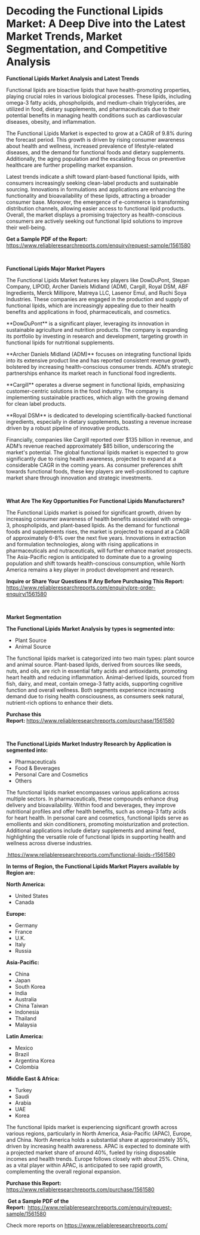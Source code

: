 <p><h1>Decoding the Functional Lipids Market: A Deep Dive into the Latest Market Trends, Market Segmentation, and Competitive Analysis</h1></p><p><strong>Functional Lipids Market Analysis and Latest Trends</strong></p>
<p><p>Functional lipids are bioactive lipids that have health-promoting properties, playing crucial roles in various biological processes. These lipids, including omega-3 fatty acids, phospholipids, and medium-chain triglycerides, are utilized in food, dietary supplements, and pharmaceuticals due to their potential benefits in managing health conditions such as cardiovascular diseases, obesity, and inflammation. </p><p>The Functional Lipids Market is expected to grow at a CAGR of 9.8% during the forecast period. This growth is driven by rising consumer awareness about health and wellness, increased prevalence of lifestyle-related diseases, and the demand for functional foods and dietary supplements. Additionally, the aging population and the escalating focus on preventive healthcare are further propelling market expansion.</p><p>Latest trends indicate a shift toward plant-based functional lipids, with consumers increasingly seeking clean-label products and sustainable sourcing. Innovations in formulations and applications are enhancing the functionality and bioavailability of these lipids, attracting a broader consumer base. Moreover, the emergence of e-commerce is transforming distribution channels, allowing easier access to functional lipid products. Overall, the market displays a promising trajectory as health-conscious consumers are actively seeking out functional lipid solutions to improve their well-being.</p></p>
<p><strong>Get a Sample PDF of the Report:&nbsp;</strong> <a href="https://www.reliableresearchreports.com/enquiry/request-sample/1561580?utm_campaign=2009&utm_medium=2&utm_source=Github&utm_content=ia&utm_term=06022025&utm_id=functional-lipids">https://www.reliableresearchreports.com/enquiry/request-sample/1561580</a></p>
<p>&nbsp;</p>
<p><strong>Functional Lipids Major Market Players</strong></p>
<p><p>The Functional Lipids Market features key players like DowDuPont, Stepan Company, LIPOID, Archer Daniels Midland (ADM), Cargill, Royal DSM, ABF Ingredients, Merck Millipore, Matreya LLC, Lasenor Emul, and Ruchi Soya Industries. These companies are engaged in the production and supply of functional lipids, which are increasingly appealing due to their health benefits and applications in food, pharmaceuticals, and cosmetics.</p><p>**DowDuPont** is a significant player, leveraging its innovation in sustainable agriculture and nutrition products. The company is expanding its portfolio by investing in research and development, targeting growth in functional lipids for nutritional supplements.</p><p>**Archer Daniels Midland (ADM)** focuses on integrating functional lipids into its extensive product line and has reported consistent revenue growth, bolstered by increasing health-conscious consumer trends. ADM’s strategic partnerships enhance its market reach in functional food ingredients.</p><p>**Cargill** operates a diverse segment in functional lipids, emphasizing customer-centric solutions in the food industry. The company is implementing sustainable practices, which align with the growing demand for clean label products.</p><p>**Royal DSM** is dedicated to developing scientifically-backed functional ingredients, especially in dietary supplements, boasting a revenue increase driven by a robust pipeline of innovative products.</p><p>Financially, companies like Cargill reported over $135 billion in revenue, and ADM’s revenue reached approximately $85 billion, underscoring the market's potential. The global functional lipids market is expected to grow significantly due to rising health awareness, projected to expand at a considerable CAGR in the coming years. As consumer preferences shift towards functional foods, these key players are well-positioned to capture market share through innovation and strategic investments.</p></p>
<p>&nbsp;</p>
<p><strong>What Are The Key Opportunities For Functional Lipids Manufacturers?</strong></p>
<p><p>The Functional Lipids market is poised for significant growth, driven by increasing consumer awareness of health benefits associated with omega-3, phospholipids, and plant-based lipids. As the demand for functional foods and supplements rises, the market is projected to expand at a CAGR of approximately 6-8% over the next five years. Innovations in extraction and formulation technologies, along with rising applications in pharmaceuticals and nutraceuticals, will further enhance market prospects. The Asia-Pacific region is anticipated to dominate due to a growing population and shift towards health-conscious consumption, while North America remains a key player in product development and research.</p></p>
<p><strong>Inquire or Share Your Questions If Any Before Purchasing This Report:</strong> <a href="https://www.reliableresearchreports.com/enquiry/pre-order-enquiry/1561580?utm_campaign=2009&utm_medium=2&utm_source=Github&utm_content=ia&utm_term=06022025&utm_id=functional-lipids">https://www.reliableresearchreports.com/enquiry/pre-order-enquiry/1561580</a></p>
<p>&nbsp;</p>
<p><strong>Market Segmentation</strong></p>
<p><strong>The Functional Lipids Market Analysis by types is segmented into:</strong></p>
<p><ul><li>Plant Source</li><li>Animal Source</li></ul></p>
<p><p>The functional lipids market is categorized into two main types: plant source and animal source. Plant-based lipids, derived from sources like seeds, nuts, and oils, are rich in essential fatty acids and antioxidants, promoting heart health and reducing inflammation. Animal-derived lipids, sourced from fish, dairy, and meat, contain omega-3 fatty acids, supporting cognitive function and overall wellness. Both segments experience increasing demand due to rising health consciousness, as consumers seek natural, nutrient-rich options to enhance their diets.</p></p>
<p><strong>Purchase this Report:&nbsp;</strong><a href="https://www.reliableresearchreports.com/purchase/1561580?utm_campaign=2009&utm_medium=2&utm_source=Github&utm_content=ia&utm_term=06022025&utm_id=functional-lipids">https://www.reliableresearchreports.com/purchase/1561580</a></p>
<p>&nbsp;</p>
<p><strong>The Functional Lipids Market Industry Research by Application is segmented into:</strong></p>
<p><ul><li>Pharmaceuticals</li><li>Food & Beverages</li><li>Personal Care and Cosmetics</li><li>Others</li></ul></p>
<p><p>The functional lipids market encompasses various applications across multiple sectors. In pharmaceuticals, these compounds enhance drug delivery and bioavailability. Within food and beverages, they improve nutritional profiles and offer health benefits, such as omega-3 fatty acids for heart health. In personal care and cosmetics, functional lipids serve as emollients and skin conditioners, promoting moisturization and protection. Additional applications include dietary supplements and animal feed, highlighting the versatile role of functional lipids in supporting health and wellness across diverse industries.</p></p>
<p><a href="https://www.reliableresearchreports.com/functional-lipids-r1561580?utm_campaign=2009&utm_medium=2&utm_source=Github&utm_content=ia&utm_term=06022025&utm_id=functional-lipids">&nbsp;https://www.reliableresearchreports.com/functional-lipids-r1561580</a></p>
<p><strong>In terms of Region, the Functional Lipids Market Players available by Region are:</strong></p>
<p>
    <p> <strong> North America: </strong>
        <ul>
            <li>United States</li>
            <li>Canada</li>
        </ul>
        </p> 
    <p> <strong> Europe: </strong>
        <ul>
            <li>Germany</li>
            <li>France</li>
            <li>U.K.</li>
            <li>Italy</li>
            <li>Russia</li>
        </ul>
        </p> 
    <p> <strong> Asia-Pacific: </strong>
        <ul>
            <li>China</li>
            <li>Japan</li>
            <li>South Korea</li>
            <li>India</li>
            <li>Australia</li>
            <li>China Taiwan</li>
            <li>Indonesia</li>
            <li>Thailand</li>
            <li>Malaysia</li>
        </ul>
        </p> 
    <p> <strong> Latin America: </strong>
        <ul>
            <li>Mexico</li>
            <li>Brazil</li>
            <li>Argentina Korea</li>
            <li>Colombia</li>
        </ul>
        </p> 
    <p> <strong> Middle East & Africa: </strong>
        <ul>
            <li>Turkey</li>
            <li>Saudi</li>
            <li>Arabia</li>
            <li>UAE</li>
            <li>Korea</li>
        </ul>
    </p>
    </p>
<p><p>The functional lipids market is experiencing significant growth across various regions, particularly in North America, Asia-Pacific (APAC), Europe, and China. North America holds a substantial share at approximately 35%, driven by increasing health awareness. APAC is expected to dominate with a projected market share of around 40%, fueled by rising disposable incomes and health trends. Europe follows closely with about 25%. China, as a vital player within APAC, is anticipated to see rapid growth, complementing the overall regional expansion.</p></p>
<p><strong>Purchase this Report: </strong><a href="https://www.reliableresearchreports.com/purchase/1561580?utm_campaign=2009&utm_medium=2&utm_source=Github&utm_content=ia&utm_term=06022025&utm_id=functional-lipids">https://www.reliableresearchreports.com/purchase/1561580</a></p>
<p>&nbsp;<strong>Get a Sample PDF of the Report:&nbsp;&nbsp;</strong><a href="https://www.reliableresearchreports.com/enquiry/request-sample/1561580?utm_campaign=2009&utm_medium=2&utm_source=Github&utm_content=ia&utm_term=06022025&utm_id=functional-lipids">https://www.reliableresearchreports.com/enquiry/request-sample/1561580</a></p>
<p><strong></strong></p>
<p>Check more reports on <a href="https://www.reliableresearchreports.com/?utm_campaign=2009&utm_medium=2&utm_source=Github&utm_content=ia&utm_term=06022025&utm_id=functional-lipids">https://www.reliableresearchreports.com/</a></p>